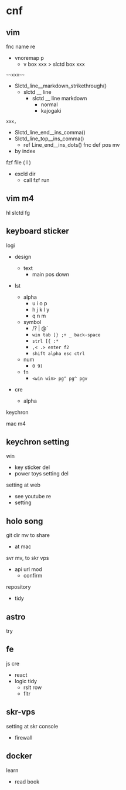 
# cnf


## vim

fnc name re
- vnoremap p
  - v box xxx > slctd box xxx


`~~xxx~~`
- Slctd_line__markdown_strikethrough()
  - slctd __ line
    - slctd __ line markdown
      - normal
      - kajogaki

`xxx,`
- Slctd_line_end__ins_comma()
- Slctd_line_top__ins_comma()
  - ref Line_end__ins_dots()
fnc def pos mv
- by index


fzf file ( <leader>l )
- excld dir
  - call fzf run


## vim m4

hl slctd fg


## keyboard sticker

logi
- design
  - text
    - main pos down

- lst
  - alpha
    - u i o p
    - h j k l y
    - q n m 
  - symbol
    - /? \| @`
    - `win tab ]} ;+ _ back-space`
    - `strl [{ :*`
    - `,< .> enter f2`
    - `shift alpha esc ctrl`
  - num
    - `0 9)`
  - fn
    - `<win win> pg^ pg^ pgv`

- cre
  - alpha


keychron

mac m4


## keychron setting

win
- key sticker del
- power toys setting del

setting at web
- see youtube re
- setting


## holo song

git dir mv to share
- at mac


svr mv, to skr vps
- api url mod
  - confirm


repository
- tidy


## astro

try


## fe

js cre
- react
- logic tidy
  - rslt row
  - fltr


## skr-vps

setting at skr console
- firewall


## docker

learn
- read book


